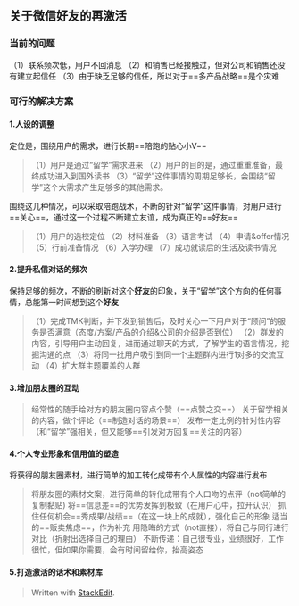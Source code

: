

## 关于微信好友的再激活

### 当前的问题
（1）联系频次低，用户不回消息
（2）和销售已经接触过，但对公司和销售还没有建立起信任
（3）由于缺乏足够的信任，所以对于==多产品战略==是个灾难

### 可行的解决方案
#### 1.人设的调整
定位是，围绕用户的需求，进行长期==陪跑的贴心小V==
>（1）用户是通过“留学”需求进来
>（2）用户的目的是，通过重重准备，最终成功进入到国外读书
>（3）“留学”这件事情的周期足够长，会围绕“留学”这个大需求产生足够多的其他需求。

围绕这几种情况，可以采取陪跑战术，不断的针对“留学”这件事情，对用户进行==关心==，通过这一个过程不断建立友谊，成为真正的==好友==
>（1）用户的选校定位
>（2）材料准备
>（3）语言考试
>（4）申请&offer情况
>（5）行前准备情况
>（6）入学办理
>（7）成功就读后的生活及读书情况

#### 2.提升私信对话的频次
保持足够的频次，不断的刷新对这个**好友**的印象，关于“留学”这个方向的任何事情，总能第一时间想到这个**好友**
>（1）完成TMK判断，并下发到销售后，及时关心一下用户对于“顾问”的服务是否满意（态度/方案/产品的介绍&公司的介绍是否到位）
>（2）群发的内容，引导用户主动回复，进而通过聊天的方式，了解学生的语言情况，挖掘沟通的点
>（3）将同一批用户吸引到同一个主题群内进行1对多的交流互动
>（4）扩大群主题覆盖的人群

#### 3.增加朋友圈的互动
>经常性的随手给对方的朋友圈内容点个赞（==点赞之交==）
>关于留学相关的内容，做个评论（==制造对话的场景==）
>发布一定比例的针对性内容（和“留学”强相关，但又能够==引发对方回复==关注的内容）

#### 4.个人专业形象和信用值的塑造
将获得的朋友圈素材，进行简单的加工转化成带有个人属性的内容进行发布
>将朋友圈的素材文案，进行简单的转化成带有个人口吻的点评（not简单的复制黏贴)
>将==信息差==的优势发挥到极致（在用户心中，拉开认识）
>抓住任何机会==秀成果/战绩==（在这一块上的成就），强化自己的形象
>适当的==贩卖焦虑==，作为补充
>用隐晦的方式（not直接），将自己与同行进行对比（折射出选择自己的理由）
>不断传递：自己很专业，业绩很好，工作很忙，但如果你需要，会有时间留给你，抬高姿态

#### 5.打造激活的话术和素材库












> Written with [StackEdit](https://stackedit.io/).


<!--stackedit_data:
eyJoaXN0b3J5IjpbLTcwMDE4NDY5OCwtMTE5MTgwMDAxMywxMj
U5NjYxNzI4LC0xMjY1MDkzMzMzLC0xMTcxMjUwNTA4LDEyNzc3
MTY1NTQsLTM5NDE3MjcxOV19
-->